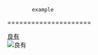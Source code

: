             example  
=====================
  
  
[良有](http://www.flickr.com/photos/30587377@N06/5135274043/)  
![良有](http://www.verycd.com/topics/2790748/)

